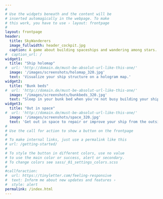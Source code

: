 ```yaml
---
#
# Use the widgets beneath and the content will be
# inserted automagically in the webpage. To make
# this work, you have to use › layout: frontpage
#
layout: frontpage
header:
  title: SkyWanderers
  image_fullwidth: header_cockpit.jpg
  caption: A game about building spaceships and wandering among stars.
#  caption_url: /
widget1:
  title: "Ship holomap"
#  url: 'http://domain.de/must-be-absolut-url-like-this-one/'
  image: '/images/screenshots/holomap_320.jpg'
  text: 'Visualize your ship structure on a hologram map.'
widget2:
  title: "Bunk beds"
#  url: 'http://domain.de/must-be-absolut-url-like-this-one/'
  image: '/images/screenshots/bunkbeds_320.jpg'
  text: "Sleep in your bunk bed when you're not busy building your ship or traveling around the galaxy!"
widget3:
  title: "Out in space"
#  url: 'http://domain.de/must-be-absolut-url-like-this-one/'
  image: '/images/screenshots/space_320.jpg'
  text: 'Get out in space to repair or improve your ship from the outside.'
#
# Use the call for action to show a button on the frontpage
#
# To make internal links, just use a permalink like this
# url: /getting-started/
#
# To style the button in different colors, use no value
# to use the main color or success, alert or secondary.
# To change colors see sass/_01_settings_colors.scss
#
#callforaction:
#  url: https://tinyletter.com/feeling-responsive
#  text: Inform me about new updates and features ›
#  style: alert
permalink: /index.html
---
```

<!--
<div id="videoModal" class="reveal-modal large" data-reveal="">
  <div class="flex-video widescreen vimeo" style="display: block;">
    <iframe width="1280" height="720" src="https://www.youtube.com/embed/3b5zCFSmVvU" frameborder="0" allowfullscreen></iframe>
  </div>
  <a class="close-reveal-modal">&#215;</a>
</div>
-->
